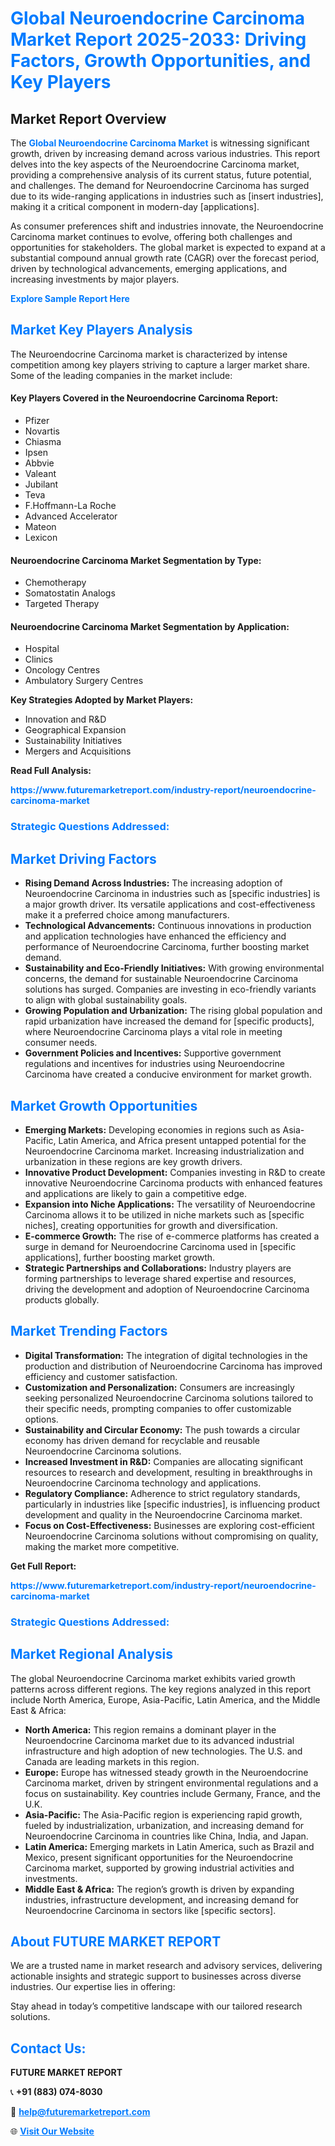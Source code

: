 <h1 style="color: #007BFF;">Global Neuroendocrine Carcinoma Market Report 2025-2033: Driving Factors, Growth Opportunities, and Key Players</h1>

<section id="overview">
<h2>Market Report Overview</h2>
<p>The <a href="https://www.futuremarketreport.com/industry-report/neuroendocrine-carcinoma-market" style="color: #007BFF; text-decoration: none;"><strong>Global Neuroendocrine Carcinoma Market</strong></a> is witnessing significant growth, driven by increasing demand across various industries. This report delves into the key aspects of the Neuroendocrine Carcinoma market, providing a comprehensive analysis of its current status, future potential, and challenges. The demand for Neuroendocrine Carcinoma has surged due to its wide-ranging applications in industries such as [insert industries], making it a critical component in modern-day [applications].</p>
<p>As consumer preferences shift and industries innovate, the Neuroendocrine Carcinoma market continues to evolve, offering both challenges and opportunities for stakeholders. The global market is expected to expand at a substantial compound annual growth rate (CAGR) over the forecast period, driven by technological advancements, emerging applications, and increasing investments by major players.</p>
</section>

<section id="overview">
<p><a href="https://www.futuremarketreport.com/request-sample/reportId=52514" style="color: #007BFF; text-decoration: none;"><strong>Explore Sample Report Here</strong></a></p>
</section>

<section id="key-players">
<h2 style="color: #007BFF;">Market Key Players Analysis</h2>
<p>The Neuroendocrine Carcinoma market is characterized by intense competition among key players striving to capture a larger market share. Some of the leading companies in the market include:</p>
<h4>Key Players Covered in the Neuroendocrine Carcinoma Report:</h4>
<ul><li>Pfizer</li><li>Novartis</li><li>Chiasma</li><li>Ipsen</li><li>Abbvie</li><li>Valeant</li><li>Jubilant</li><li>Teva</li><li>F.Hoffmann-La Roche</li><li>Advanced Accelerator</li><li>Mateon</li><li>Lexicon</li></ul>
<h4>Neuroendocrine Carcinoma Market Segmentation by Type:</h4>
<ul><li>Chemotherapy</li><li>Somatostatin Analogs</li><li>Targeted Therapy</li></ul>

<h4>Neuroendocrine Carcinoma Market Segmentation by Application:</h4>
<ul><li>Hospital</li><li>Clinics</li><li>Oncology Centres</li><li>Ambulatory Surgery Centres</li></ul>
<p><strong>Key Strategies Adopted by Market Players:</strong></p>
<ul>
<li>Innovation and R&D</li>
<li>Geographical Expansion</li>
<li>Sustainability Initiatives</li>
<li>Mergers and Acquisitions</li>
</ul>
</section>

<section>
<p><strong>Read Full Analysis: </strong></p><a href="https://www.futuremarketreport.com/industry-report/neuroendocrine-carcinoma-market" style="color: #007BFF; text-decoration: none;"><strong>https://www.futuremarketreport.com/industry-report/neuroendocrine-carcinoma-market</strong></a>
<h3 style="color: #007BFF;">Strategic Questions Addressed:</h3>
</section>

<section id="driving-factors">
<h2 style="color: #007BFF;">Market Driving Factors</h2>
<ul>
<li><strong>Rising Demand Across Industries:</strong> The increasing adoption of Neuroendocrine Carcinoma in industries such as [specific industries] is a major growth driver. Its versatile applications and cost-effectiveness make it a preferred choice among manufacturers.</li>
<li><strong>Technological Advancements:</strong> Continuous innovations in production and application technologies have enhanced the efficiency and performance of Neuroendocrine Carcinoma, further boosting market demand.</li>
<li><strong>Sustainability and Eco-Friendly Initiatives:</strong> With growing environmental concerns, the demand for sustainable Neuroendocrine Carcinoma solutions has surged. Companies are investing in eco-friendly variants to align with global sustainability goals.</li>
<li><strong>Growing Population and Urbanization:</strong> The rising global population and rapid urbanization have increased the demand for [specific products], where Neuroendocrine Carcinoma plays a vital role in meeting consumer needs.</li>
<li><strong>Government Policies and Incentives:</strong> Supportive government regulations and incentives for industries using Neuroendocrine Carcinoma have created a conducive environment for market growth.</li>
</ul>
</section>

<section id="growth-opportunities">
<h2 style="color: #007BFF;">Market Growth Opportunities</h2>
<ul>
<li><strong>Emerging Markets:</strong> Developing economies in regions such as Asia-Pacific, Latin America, and Africa present untapped potential for the Neuroendocrine Carcinoma market. Increasing industrialization and urbanization in these regions are key growth drivers.</li>
<li><strong>Innovative Product Development:</strong> Companies investing in R&D to create innovative Neuroendocrine Carcinoma products with enhanced features and applications are likely to gain a competitive edge.</li>
<li><strong>Expansion into Niche Applications:</strong> The versatility of Neuroendocrine Carcinoma allows it to be utilized in niche markets such as [specific niches], creating opportunities for growth and diversification.</li>
<li><strong>E-commerce Growth:</strong> The rise of e-commerce platforms has created a surge in demand for Neuroendocrine Carcinoma used in [specific applications], further boosting market growth.</li>
<li><strong>Strategic Partnerships and Collaborations:</strong> Industry players are forming partnerships to leverage shared expertise and resources, driving the development and adoption of Neuroendocrine Carcinoma products globally.</li>
</ul>
</section>

<section id="trending-factors">
<h2 style="color: #007BFF;">Market Trending Factors</h2>
<ul>
<li><strong>Digital Transformation:</strong> The integration of digital technologies in the production and distribution of Neuroendocrine Carcinoma has improved efficiency and customer satisfaction.</li>
<li><strong>Customization and Personalization:</strong> Consumers are increasingly seeking personalized Neuroendocrine Carcinoma solutions tailored to their specific needs, prompting companies to offer customizable options.</li>
<li><strong>Sustainability and Circular Economy:</strong> The push towards a circular economy has driven demand for recyclable and reusable Neuroendocrine Carcinoma solutions.</li>
<li><strong>Increased Investment in R&D:</strong> Companies are allocating significant resources to research and development, resulting in breakthroughs in Neuroendocrine Carcinoma technology and applications.</li>
<li><strong>Regulatory Compliance:</strong> Adherence to strict regulatory standards, particularly in industries like [specific industries], is influencing product development and quality in the Neuroendocrine Carcinoma market.</li>
<li><strong>Focus on Cost-Effectiveness:</strong> Businesses are exploring cost-efficient Neuroendocrine Carcinoma solutions without compromising on quality, making the market more competitive.</li>
</ul>
</section>

<section>
<p><strong>Get Full Report: </strong></p><a href="https://www.futuremarketreport.com/industry-report/neuroendocrine-carcinoma-market" style="color: #007BFF; text-decoration: none;"><strong>https://www.futuremarketreport.com/industry-report/neuroendocrine-carcinoma-market</strong></a>
<h3 style="color: #007BFF;">Strategic Questions Addressed:</h3>
</section>


<section id="regional-analysis">
<h2 style="color: #007BFF;">Market Regional Analysis</h2>
<p>The global Neuroendocrine Carcinoma market exhibits varied growth patterns across different regions. The key regions analyzed in this report include North America, Europe, Asia-Pacific, Latin America, and the Middle East & Africa:</p>
<ul>
<li><strong>North America:</strong> This region remains a dominant player in the Neuroendocrine Carcinoma market due to its advanced industrial infrastructure and high adoption of new technologies. The U.S. and Canada are leading markets in this region.</li>
<li><strong>Europe:</strong> Europe has witnessed steady growth in the Neuroendocrine Carcinoma market, driven by stringent environmental regulations and a focus on sustainability. Key countries include Germany, France, and the U.K.</li>
<li><strong>Asia-Pacific:</strong> The Asia-Pacific region is experiencing rapid growth, fueled by industrialization, urbanization, and increasing demand for Neuroendocrine Carcinoma in countries like China, India, and Japan.</li>
<li><strong>Latin America:</strong> Emerging markets in Latin America, such as Brazil and Mexico, present significant opportunities for the Neuroendocrine Carcinoma market, supported by growing industrial activities and investments.</li>
<li><strong>Middle East & Africa:</strong> The region’s growth is driven by expanding industries, infrastructure development, and increasing demand for Neuroendocrine Carcinoma in sectors like [specific sectors].</li>
</ul>
</section>

<footer>
<h2 style="color: #007BFF;">About FUTURE MARKET REPORT</h2>
<p>We are a trusted name in market research and advisory services, delivering actionable insights and strategic support to businesses across diverse industries. Our expertise lies in offering:</p>

<p>Stay ahead in today’s competitive landscape with our tailored research solutions.</p>

<h2 style="color: #007BFF;">Contact Us:</h2>
<p><strong>FUTURE MARKET REPORT</strong></p>
<p>📞 <strong>+91 (883) 074-8030</strong></p>
<p>📧 <strong><a href="mailto:help@futuremarketreport.com" style="color: #007BFF;">help@futuremarketreport.com</a></strong></p>
<p>🌐 <strong><a href="https://www.futuremarketreport.com/" style="color: #007BFF;">Visit Our Website</a></strong></p>
</footer>